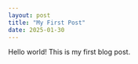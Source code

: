 ```yaml
---
layout: post
title: "My First Post"
date: 2025-01-30
---
```

Hello world! This is my first blog post.
